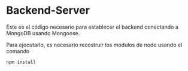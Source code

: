 # Backend-Server

Este es el código necesario para establecer el backend conectando a MongoDB usando Mongoose.

Para ejecutarlo, es necesario recostruir los módulos de node usando el comando

```
npm install

```

